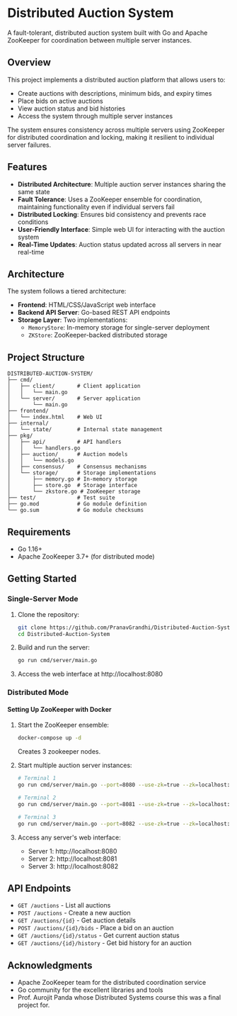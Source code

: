 # Distributed Auction System

A fault-tolerant, distributed auction system built with Go and Apache ZooKeeper for coordination between multiple server instances.

## Overview

This project implements a distributed auction platform that allows users to:
- Create auctions with descriptions, minimum bids, and expiry times
- Place bids on active auctions
- View auction status and bid histories
- Access the system through multiple server instances

The system ensures consistency across multiple servers using ZooKeeper for distributed coordination and locking, making it resilient to individual server failures.

## Features

- **Distributed Architecture**: Multiple auction server instances sharing the same state
- **Fault Tolerance**: Uses a ZooKeeper ensemble for coordination, maintaining functionality even if individual servers fail
- **Distributed Locking**: Ensures bid consistency and prevents race conditions
- **User-Friendly Interface**: Simple web UI for interacting with the auction system
- **Real-Time Updates**: Auction status updated across all servers in near real-time

## Architecture

The system follows a tiered architecture:

- **Frontend**: HTML/CSS/JavaScript web interface
- **Backend API Server**: Go-based REST API endpoints
- **Storage Layer**: Two implementations:
  - `MemoryStore`: In-memory storage for single-server deployment
  - `ZKStore`: ZooKeeper-backed distributed storage

## Project Structure

```
DISTRIBUTED-AUCTION-SYSTEM/
├── cmd/
│   ├── client/       # Client application
│   │   └── main.go
│   └── server/       # Server application
│       └── main.go
├── frontend/
│   └── index.html    # Web UI
├── internal/
│   └── state/        # Internal state management
├── pkg/
│   ├── api/          # API handlers
│   │   └── handlers.go
│   ├── auction/      # Auction models
│   │   └── models.go
│   ├── consensus/    # Consensus mechanisms
│   └── storage/      # Storage implementations
│       ├── memory.go # In-memory storage
│       ├── store.go  # Storage interface
│       └── zkstore.go # ZooKeeper storage
├── test/             # Test suite
├── go.mod            # Go module definition
└── go.sum            # Go module checksums
```

## Requirements

- Go 1.16+
- Apache ZooKeeper 3.7+ (for distributed mode)

## Getting Started

### Single-Server Mode

1. Clone the repository:
   ```bash
   git clone https://github.com/PranavGrandhi/Distributed-Auction-System
   cd Distributed-Auction-System
   ```

2. Build and run the server:
   ```bash
   go run cmd/server/main.go
   ```

3. Access the web interface at http://localhost:8080

### Distributed Mode

#### Setting Up ZooKeeper with Docker

1. Start the ZooKeeper ensemble:
   ```bash
   docker-compose up -d
   ```
   Creates 3 zookeeper nodes.

2. Start multiple auction server instances:
   ```bash
   # Terminal 1
   go run cmd/server/main.go --port=8080 --use-zk=true --zk=localhost:2181,localhost:2182,localhost:2183
   
   # Terminal 2
   go run cmd/server/main.go --port=8081 --use-zk=true --zk=localhost:2181,localhost:2182,localhost:2183
   
   # Terminal 3
   go run cmd/server/main.go --port=8082 --use-zk=true --zk=localhost:2181,localhost:2182,localhost:2183
   ```

3. Access any server's web interface:
   - Server 1: http://localhost:8080
   - Server 2: http://localhost:8081
   - Server 3: http://localhost:8082

## API Endpoints

- `GET /auctions` - List all auctions
- `POST /auctions` - Create a new auction
- `GET /auctions/{id}` - Get auction details
- `POST /auctions/{id}/bids` - Place a bid on an auction
- `GET /auctions/{id}/status` - Get current auction status
- `GET /auctions/{id}/history` - Get bid history for an auction

## Acknowledgments

- Apache ZooKeeper team for the distributed coordination service
- Go community for the excellent libraries and tools
- Prof. Aurojit Panda whose Distributed Systems course this was a final project for.
